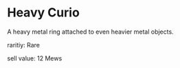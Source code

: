 # Heavy Curio

A heavy metal ring attached to even heavier metal objects.

raritiy: Rare

sell value: 12 Mews